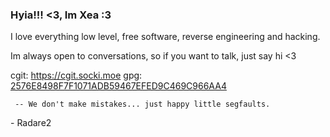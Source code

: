 ### Hyia!!! <3, Im Xea :3

I love everything low level, free software, reverse engineering and hacking.

Im always open to conversations, so if you want to talk, just say hi <3

cgit: https://cgit.socki.moe
gpg: [2576E8498F7F1071ADB59467EFED9C469C966AA4](https://socki.moe/0xea-public-key)
~~~
 -- We don't make mistakes... just happy little segfaults.
~~~
\- Radare2

